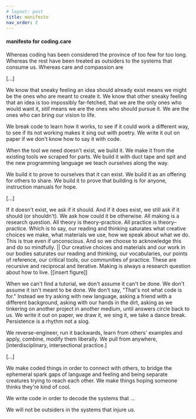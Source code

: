 ```yaml
---
# layout: post
title: manifesto
nav_order: 2
---
```


<!--# manifesto, or a reaching towards

What could code be and do, and for whom, with whom? What should it, what shouldn't it, and why? #vague 

## caring codes, coding care

# Why Make

# Why Make With Code

# Why Make with Code in Community
-->

#### manifesto for coding.care

Whereas coding has been considered the province of too few for too long. 
Whereas the rest have been treated as outsiders to the systems that consume us.
Whereas care and compassion are 

[...]

We know that sneaky feeling an idea should already exist means we might be the ones who are meant to create it. We know that other sneaky feeling that an idea is too impossibly far-fetched, that we are the only ones who would want it, *still* means we are the ones who should pursue it. We are the ones who can bring our vision to life. 

We break code to learn how it works, to see if it could work a different way, to see if its not working makes it sing out with poetry. We write it out on paper if we don't know how to say it with code. 

When the tool we need doesn't exist, we build it. We make it from the existing tools we scraped for parts. We build it with duct tape and spit and the new programming language we teach ourselves along the way. 

We build it to prove to ourselves that it can exist. We build it as an offering for others to share. We build it to prove that building is for anyone, instruction manuals for hope. 

[...]

If it doesn't exist, we ask if it should. And if it does exist, we still ask if it should (or shouldn't). We ask how could it be otherwise. All making is a research question. All theory is theory–practice. All practice is theory–practice. Which is to say, our reading and thinking saturates what creative choices we make, what materials we use, how we speak about what we do. This is true even if unconscious. And so we choose to acknowledge this and do so mindfully. || Our creative choices and materials and our work in our bodies saturates our reading and thinking, our vocabularies, our points of reference, our critical tools, our communities of practice. These are recursive and reciprocal and iterative. Making is always a research question about how to live.
[[insert figure]]   

When we can't find a tutorial, we don't assume it can't be done. We don't assume it isn't meant to be done. We don't say, "That's not what code is for." Instead we try asking with new language, asking a friend with a different background, asking with our hands in the dirt, asking as we tinkering on another project in another medium, until answers circle back to us. We write it out on paper, we draw it, we sing it, we take a dance break. Persistence is a rhythm not a slog.

We reverse-engineer, run it backwards, learn from others' examples and apply, combine, modify them liberally. We pull from anywhere, [interdisciplinary, intersectional practice.]

[...]

We make coded things in order to connect with others, to bridge the ephemeral spark gaps of language and feeling and being separate creatures trying to reach each other. We make things hoping someone thinks they're kind of cool. 

We write code in order to decode the systems that ...

We will not be outsiders in the systems that injure us.

